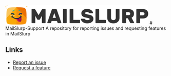 <img src="resources/logo-text-dark.svg" height="60"/>
# MailSlurp-Support
A repository for reporting issues and requesting features in MailSlurp

## Links
- [Report an issue](/issues/new)
- [Request a feature](/issues/new)
